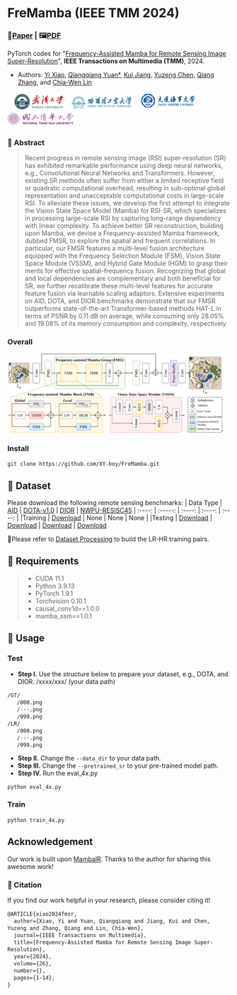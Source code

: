 # FreMamba (IEEE TMM 2024)
### 📖[**Paper**](https://ieeexplore.ieee.org/document/10387229) | 🖼️[**PDF**](/fig/TTST.pdf)

PyTorch codes for "[Frequency-Assisted Mamba for Remote Sensing Image Super-Resolution](https://ieeexplore.ieee.org/document/10387229)", **IEEE Transactions on Multimedia (TMM)**, 2024.

- Authors: [Yi Xiao](https://xy-boy.github.io/), [Qiangqiang Yuan*](http://qqyuan.users.sgg.whu.edu.cn/), [Kui Jiang](https://homepage.hit.edu.cn/jiangkui?lang=zh), [Yuzeng Chen](https://jianghe96.github.io/), [Qiang Zhang](https://qzhang95.github.io/), and [Chia-Wen Lin](https://www.ee.nthu.edu.tw/cwlin/)<br>

&nbsp;&nbsp;&nbsp; <img src="fig/whu.png" width="110px"> &nbsp;&nbsp;<img src="fig/hit.png" width="150px"> &nbsp;&nbsp;<img src="fig/dmu.jpg" width="130px"> &nbsp;&nbsp;<img src="fig/nthu.png" width="150px">

### 🌱 Abstract
>Recent progress in remote sensing image (RSI) super-resolution (SR) has exhibited remarkable performance using deep neural networks, e.g., Convolutional Neural Networks and Transformers. However, existing SR methods often suffer
from either a limited receptive field or quadratic computational overhead, resulting in sub-optimal global representation and unacceptable computational costs in large-scale RSI. To alleviate these issues, we develop the first attempt
to integrate the Vision State Space Model (Mamba) for RSI-SR, which specializes in processing large-scale RSI by capturing long-range dependency with linear complexity. To achieve better SR reconstruction, building upon Mamba, we devise a Frequency-assisted Mamba framework, dubbed FMSR, to explore the spatial and frequent correlations. In particular, our FMSR features a multi-level fusion architecture equipped with the Frequency Selection Module (FSM), Vision State Space Module (VSSM), and Hybrid Gate Module (HGM) to grasp their merits for effective spatial-frequency fusion. Recognizing that global and local dependencies are complementary and both beneficial for SR, we further recalibrate these multi-level features for accurate feature fusion via learnable scaling adaptors. Extensive experiments on AID, DOTA, and DIOR benchmarks demonstrate that our FMSR outperforms state-of-the-art Transformer-based methods HAT-L in terms of PSNR by 0.11 dB on average, while consuming only 28.05% and 19.08% of its memory consumption and complexity, respectively.
>

### Overall
<div align=center>
<img src="fig/network.png" width="700px">
</div>

### Install
```
git clone https://github.com/XY-boy/FreMamba.git
```

## 🎁 Dataset
Please download the following remote sensing benchmarks:
| Data Type | [AID](https://captain-whu.github.io/AID/) | [DOTA-v1.0](https://captain-whu.github.io/DOTA/dataset.html) | [DIOR](https://www.sciencedirect.com/science/article/pii/S0924271619302825) | [NWPU-RESISC45](https://ieeexplore.ieee.org/abstract/document/7891544)
| :----: | :-----: | :----: | :----: | :----: |
|Training | [Download](https://captain-whu.github.io/AID/) | None | None | None |
|Testing | [Download](https://captain-whu.github.io/AID/) | [Download](https://captain-whu.github.io/DOTA/dataset.html) | [Download](https://drive.google.com/drive/folders/1UdlgHk49iu6WpcJ5467iT-UqNPpx__CC) | [Download](https://onedrive.live.com/?authkey=%21AHHNaHIlzp%5FIXjs&id=5C5E061130630A68%21107&cid=5C5E061130630A68&parId=root&parQt=sharedby&o=OneUp)

🚩Please refer to [Dataset Processing](https://github.com/XY-boy/TTST/tree/main/dataload) to build the LR-HR training pairs.
## 📃 Requirements
> * CUDA 11.1
> * Python 3.9.13
> * PyTorch 1.9.1
> * Torchvision 0.10.1
> * causal_conv1d==1.0.0
> * mamba_ssm==1.0.1

## 🧩 Usage
### Test
- **Step I.**  Use the structure below to prepare your dataset, e.g., DOTA, and DIOR.
/xxxx/xxx/ (your data path)
```
/GT/ 
   /000.png  
   /···.png  
   /099.png  
/LR/ 
   /000.png  
   /···.png  
   /099.png  
```
- **Step II.**  Change the `--data_dir` to your data path.
- **Step III.**  Change the `--pretrained_sr` to your pre-trained model path. 
- **Step IV.**  Run the eval_4x.py
```
python eval_4x.py
```

### Train
```
python train_4x.py
```

## Acknowledgement
Our work is built upon [MambaIR](https://github.com/csguoh/MambaIR). Thanks to the author for sharing this awesome work!

### 🥰 Citation
If you find our work helpful in your research, please consider citing it!
```
@ARTICLE{xiao2024fmsr,
  author={Xiao, Yi and Yuan, Qiangqiang and Jiang, Kui and Chen, Yuzeng and Zhang, Qiang and Lin, Chia-Wen},
  journal={IEEE Transactions on Multimedia}, 
  title={Frequency-Assisted Mamba for Remote Sensing Image Super-Resolution}, 
  year={2024},
  volume={26},
  number={},
  pages={1-14},
}
```


